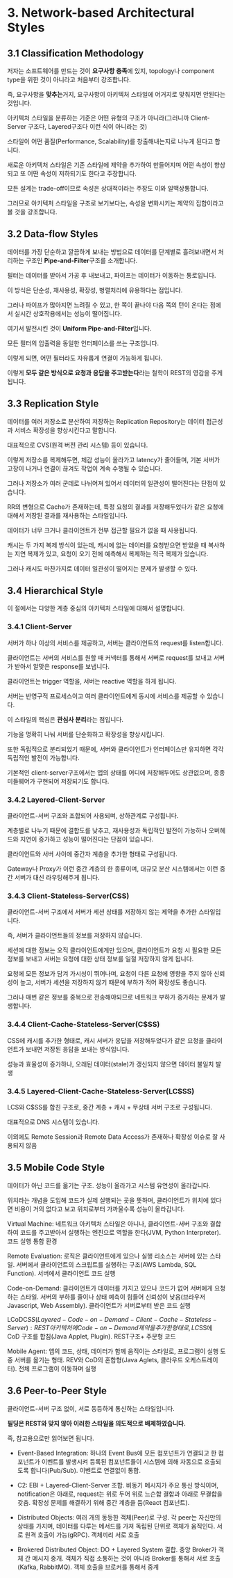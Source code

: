 # 3. Network-based Architectural Styles

## 3.1 Classification Methodology

저자는 소프트웨어를 만드는 것이 **요구사항 충족**에 있지, topology나 component type을 위한 것이 아니라고 처음부터 강조합니다.

즉, 요구사항을 **맞추는**거지, 요구사항이 아키텍처 스타일에 어거지로 맞춰지면 안된다는 것입니다.

아키텍처 스타일을 분류하는 기준은 어떤 유형의 구조가 아니라(그러니까 Client-Server 구조다, Layered구조다 이런 식이 아니라는 것)

스타일이 어떤 품질(Performance, Scalability)를 창출해내는지로 나누게 된다고 합니다.

새로운 아키텍처 스타일은 기존 스타일에 제약을 추가하여 만들어지며 어떤 속성이 향상되고 또 어떤 속성이 저하되기도 한다고 주장합니다.

모든 설계는 trade-off이므로 속성은 상대적이라는 주장도 이와 일맥상통합니다.

그러므로 아키텍처 스타일을 구조로 보기보다는, 속성을 변화시키는 제약의 집합이라고 볼 것을 강조합니다.

## 3.2 Data-flow Styles

데이터를 가장 단순하고 깔끔하게 보내는 방법으로 데이터를 단계별로 흘려보내면서 처리하는 구조인 **Pipe-and-Filter**구조를 소개합니다.

필터는 데이터를 받아서 가공 후 내보내고, 파이프는 데이터가 이동하는 통로입니다.

이 방식은 단순성, 재사용성, 확장성, 벙렬처리에 유용하다는 점입니다.

그러나 파이프가 많아지면 느려질 수 있고, 한 쪽이 끝나야 다음 쪽의 턴이 온다는 점에서 실시간 상호작용에서는 성능이 떨어집니다.

여기서 발전시킨 것이 **Uniform Pipe-and-Filter**입니다.

모든 필터의 입출력을 동일한 인터페이스를 쓰는 구조입니다.

이렇게 되면, 어떤 필터라도 자유롭게 연결이 가능하게 됩니다.

이렇게 **모두 같은 방식으로 요청과 응답을 주고받는다**라는 철학이 REST의 영감을 주게 됩니다.

## 3.3 Replication Style

데이터를 여러 저장소로 분산하여 저장하는 Replication Repository는 데이터 접근성과 서비스 확장성을 향상시킨다고 말합니다.

대표적으로 CVS(원격 버전 관리 시스템) 등이 있습니다.

이렇게 저장소를 복제해두면, 체감 성능이 올라가고 latency가 줄어들며, 기본 서버가 고장이 나거나 연결이 끊겨도 작업이 계속 수행될 수 있습니다.

그러나 저장소가 여러 군데로 나뉘어져 있어서 데이터의 일관성이 떨어진다는 단점이 있습니다.

RR의 변형으로 Cache가 존재하는데, 특정 요청의 결과를 저장해두었다가 같은 요청에 대해서 저장된 결과를 재사용하는 스타일입니다.

데이터가 너무 크거나 클라이언트가 전부 접근할 필요가 없을 때 사용됩니다.

캐시는 두 가지 복제 방식이 있는데, 캐시에 없는 데이터를 요청받으면 받았을 때 복사하는 지연 복제가 있고, 요청이 오기 전에 예측해서 복제하는 적극 복제가 있습니다.

그러나 캐시도 마찬가지로 데이터 일관성이 떨어지는 문제가 발생할 수 있다.

## 3.4 Hierarchical Style

이 절에서는 다양한 계층 중심의 아키텍처 스타일에 대해서 설명합니다.

### 3.4.1 Client-Server

서버가 하나 이상의 서비스를 제공하고, 서버는 클라이언트의 request를 listen합니다.

클라이언트는 서버의 서비스를 원할 때 커넥터를 통해서 서버로 request를 보내고 서버가 받아서 알맞은 response를 보냅니다.

클라이언트는 trigger 역할을, 서버는 reactive 역할을 하게 됩니다.

서버는 반영구적 프로세스이고 여러 클라이언트에게 동시에 서비스를 제공할 수 있습니다.

이 스타일의 핵심은 **관심사 분리**라는 점입니다.

기능을 명확히 나눠 서버를 단순화하고 확장성을 향상시킵니다.

또한 독립적으로 분리되었기 때문에, 서버와 클라이언트가 인터페이스만 유지하면 각각 독립적인 발전이 가능합니다.

기본적인 client-server구조에서는 앱의 상태를 어디에 저장해두어도 상관없으며, 종종 미들웨어가 구현되어 저장되기도 합니다.

### 3.4.2 Layered-Client-Server

클라이언트-서버 구조와 조합되어 사용되며, 상하관계로 구성됩니다.

계층별로 나누기 때문에 결합도를 낮추고, 재사용성과 독립적인 발전이 가능하나 오버헤드와 지연이 증가하고 성능이 떨어진다는 단점이 있습니다.

클라이언트와 서버 사이에 중간자 계층을 추가한 형태로 구성됩니다.

Gateway나 Proxy가 이런 중간 계층의 한 종류이며, 대규모 분산 시스템에서는 이런 중간 서버가 대신 라우팅해주게 됩니다.

### 3.4.3 Client-Stateless-Server(CSS)

클라이언트-서버 구조에서 서버가 세션 상태를 저장하지 않는 제약을 추가한 스타일입니다.

즉, 서버가 클라이언트들의 정보를 저장하지 않습니다.

세션에 대한 정보는 오직 클라이언트에게만 있으며, 클라이언트가 요청 시 필요한 모든 정보를 보내고 서버는 요청에 대한 상태 정보를 일절 저장하지 않게 됩니다.

요청에 모든 정보가 담겨 가시성이 뛰어나며, 요청이 다른 요청에 영향을 주지 않아 신뢰성이 높고, 서버가 세션을 저장하지 않기 때문에 부하가 적어 확장성도 좋습니다.

그러나 매번 같은 정보를 중복으로 전송해야되므로 네트워크 부하가 증가하는 문제가 발생합니다.

### 3.4.4 Client-Cache-Stateless-Server(C$SS)

CSS에 캐시를 추가한 형태로, 캐시 서버가 응답을 저장해두었다가 같은 요청을 클라이언트가 보내면 저장된 응답을 보내는 방식입니다.

성능과 효율성이 증가하나, 오래된 데이터(stale)가 갱신되지 않으면 데이터 불일치 발생

### 3.4.5 Layered-Client-Cache-Stateless-Server(LC$SS)

LCS와 C$SS를 합친 구조로, 중간 계층 + 캐시 + 무상태 서버 구조로 구성됩니다.

대표적으로 DNS 시스템이 있습니다.

이외에도 Remote Session과 Remote Data Access가 존재하나 확장성 이슈로 잘 사용되지 않음

## 3.5 Mobile Code Style

데이터가 아닌 코드를 옮기는 구조. 성능이 올라가고 시스템 유연성이 올라갑니다.

위치라는 개념을 도입해 코드가 실제 실행되는 곳을 뜻하며, 클라이언트가 위치에 있다면 비용이 거의 없다고 보고 위치로부터 가까울수록 성능이 올라갑니다.

  Virtual Machine: 네트워크 아키텍처 스타일은 아니나, 클라이언트-서버 구조와 결합하여 코드를 주고받아서 실행하는 엔진으로 역할을 한다(JVM, Python Interpreter). 
  코드 실행 통합 환경
  
  Remote Evaluation: 로직은 클라이언트에게 있으나 실행 리소스는 서버에 있는 스타일. 서버에서 클라이언트의 스크립트를 실행하는 구조(AWS Lambda, SQL Function). 
  서버에서 클라이언트 코드 실행
  
  Code-on-Demand: 클라이언트가 데이터를 가지고 있으나 코드가 없어 서버에게 요청하는 스타일. 서버의 부하를 줄이나 상태 예측이 힘들어 신뢰성이 낮음(브라우저 Javascript, Web Assembly). 
  클라이언트가 서버로부터 받은 코드 실행
  
  LCoDC$SS(Layered-Code-on-Demand-Client-Cache-Stateless-Server): REST아키텍처에 Code-on-Demand 제약을 추가한 형태로, LC$SS에 CoD 구조를 합침(Java Applet, Plugin).
  REST구조+ 주문형 코드
  
  Mobile Agent: 앱의 코드, 상태, 데이터가 함께 움직이는 스타일로, 프로그램이 실행 도중 서버를 옮기는 형태. REV와 CoD의 혼합형(Java Aglets, 클라우드 오케스트레이터).
  전체 프로그램이 이동하며 실행

## 3.6 Peer-to-Peer Style

클라이언트-서버 구조 없이, 서로 동등하게 통신하는 스타일입니다.

**필딩은 REST와 맞지 않아 이러한 스타일을 의도적으로 배제하였습니다.**

즉, 참고용으로만 읽어보면 됩니다.

  - Event-Based Integration: 하나의 Event Bus에 모든 컴포넌트가 연결되고 한 컴포넌트가 이벤트를 발생시켜 등록된 컴포넌트들이 시스템에 의해 자동으로 호출되도록 합니다(Pub/Sub).
    이벤트로 연결없이 통합.
    
  - C2: EBI + Layered-Client-Server 조합. 비동기 메시지가 주요 통신 방식이며, notification은 아래로, request는 위로 두어 위로 느슨합 결합과 아래로 무결합을 갖춤. 확장성 문제를 해결하기 위해 중간 계층을 둠(React 컴포넌트).
    
  - Distributed Objects: 여러 개의 동등한 객체(Peer)로 구성. 각 peer는 자신만의 상태를 가지며, 데이터를 다루는 메서드를 가져 독립된 단위로 객체가 움직인다. 서로 원격 호출이 가능(gRPC).
    객체끼리 서로 호출

  - Brokered Distributed Object: DO + Layered System 결합. 중앙 Broker가 객체 간 메시지 중개. 객체가 직접 소통하는 것이 아니라 Broker를 통해서 서로 호출(Kafka, RabbitMQ).
    객체 호출을 브로커를 통해서 중계
